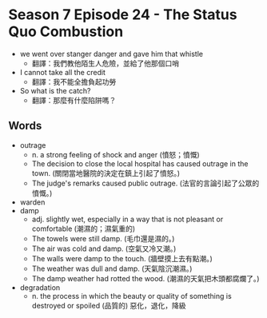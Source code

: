 # Season 7 Episode 24 - The Status Quo Combustion

- we went over stanger danger and gave him that whistle
  - 翻譯：我們教他陌生人危險，並給了他那個口哨
- I cannot take all the credit
  - 翻譯：我不能全擔負起功勞
- So what is the catch?
  - 翻譯：那麼有什麼陷阱嗎？

## Words

- outrage
  - n. a strong feeling of shock and anger (憤怒；憤慨)
  - The decision to close the local hospital has caused outrage in the town. (關閉當地醫院的決定在鎮上引起了憤怒。)
  - The judge's remarks caused public outrage. (法官的言論引起了公眾的憤慨。) 
- warden
- damp
  - adj. slightly wet, especially in a way that is not pleasant or comfortable (潮濕的；濕氣重的)
  - The towels were still damp. (毛巾還是濕的。)
  - The air was cold and damp. (空氣又冷又潮。)
  - The walls were damp to the touch. (牆壁摸上去有點潮。)
  - The weather was dull and damp. (天氣陰沉潮濕。)
  - The damp weather had rotted the wood. (潮濕的天氣把木頭都腐爛了。)
- degradation
  - n. the process in which the beauty or quality of something is destroyed or spoiled (品質的) 惡化，退化，降級